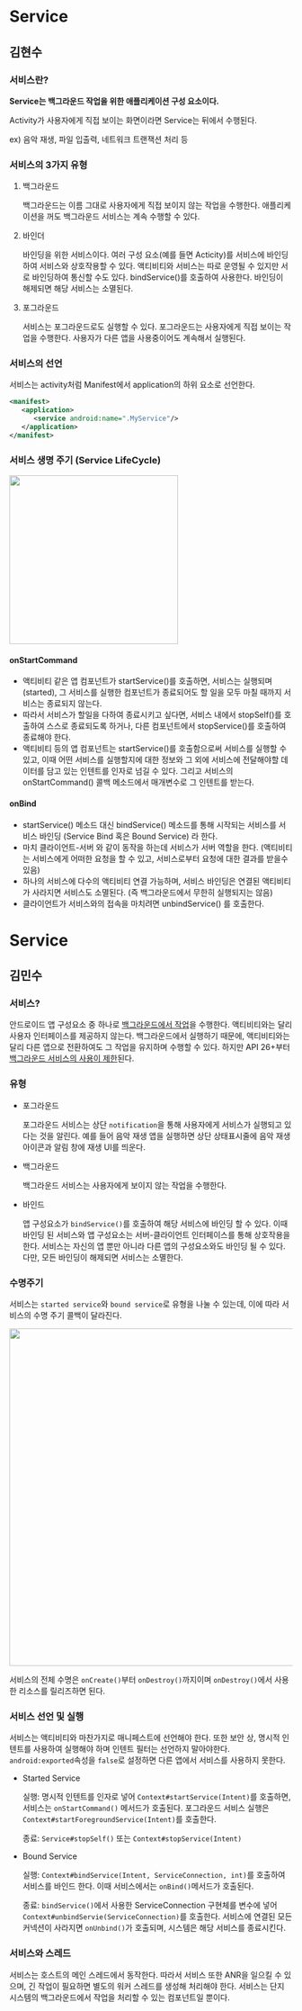 # Service

## 김현수

### 서비스란?

**Service는 백그라운드 작업을 위한 애플리케이션 구성 요소이다.**

Activity가 사용자에게 직접 보이는 화면이라면 Service는 뒤에서 수행된다.

ex) 음악 재생, 파일 입출력, 네트워크 트랜잭션 처리 등

### 서비스의 3가지 유형
 
1) 백그라운드

    백그라운드는 이름 그대로 사용자에게 직접 보이지 않는 작업을 수행한다.
    애플리케이션을 꺼도 백그라운드 서비스는 계속 수행할 수 있다.

2) 바인더

    바인딩을 위한 서비스이다.
    여러 구성 요소(예를 들면 Acticity)를 서비스에 바인딩하여 서비스와 상호작용할 수 있다.
    액티비티와 서비스는 따로 운영될 수 있지만 서로 바인딩하여 통신할 수도 있다.
    bindService()를 호출하여 사용한다.
    바인딩이 해제되면 해당 서비스는 소멸된다.

3) 포그라운드

    서비스는 포그라운드로도 실행할 수 있다.
    포그라운드는 사용자에게 직접 보이는 작업을 수행한다.
    사용자가 다른 앱을 사용중이어도 계속해서 실행된다.

### 서비스의 선언

서비스는 activity처럼 Manifest에서 application의 하위 요소로 선언한다.

```xml
<manifest>
   <application>
      <service android:name=".MyService"/>
   </application>
</manifest>
```

### 서비스 생명 주기 (Service LifeCycle)
 
<img src="https://img1.daumcdn.net/thumb/R1280x0/?scode=mtistory2&fname=https%3A%2F%2Fblog.kakaocdn.net%2Fdn%2FcsvOQo%2FbtqEmwgjKcm%2FGZLLDKs46ed0aVF09wGFv1%2Fimg.png" width="300px" />

#### onStartCommand
- 액티비티 같은 앱 컴포넌트가 startService()를 호출하면, 서비스는 실행되며(started), 그 서비스를 실행한 컴포넌트가 종료되어도 할 일을 모두 마칠 때까지 서비스는 종료되지 않는다. 
- 따라서 서비스가 할일을 다하여 종료시키고 싶다면, 서비스 내에서 stopSelf()를 호출하여 스스로 종료되도록 하거나, 다른 컴포넌트에서 stopService()를 호출하여 종료해야 한다.
- 액티비티 등의 앱 컴포넌트는 startService()를 호출함으로써 서비스를 실행할 수 있고, 이때 어떤 서비스를 실행할지에 대한 정보와 그 외에 서비스에 전달해야할 데이터를 담고 있는 인텐트를 인자로 넘길 수 있다. 그리고 서비스의 onStartCommand() 콜백 메소드에서 매개변수로 그 인텐트를 받는다.

#### onBind
- startService() 메소드 대신 bindService() 메소드를 통해 시작되는 서비스를 서비스 바인딩 (Service Bind 혹은 Bound Service) 라 한다.
- 마치 클라이언트-서버 와 같이 동작을 하는데 서비스가 서버 역할을 한다. 
	(액티비티는 서비스에게 어떠한 요청을 할 수 있고, 서비스로부터 요청에 대한 결과를 받을수 있음)
- 하나의 서비스에 다수의 액티비티 연결 가능하며, 서비스 바인딩은 연결된 액티비티가 사라지면 서비스도 소멸된다. (즉 백그라운드에서 무한히 실행되지는 않음)
- 클라이언트가 서비스와의 접속을 마치려면 unbindService() 를 호출한다.

# Service

## 김민수

### 서비스?

안드로이드 앱 구성요소 중 하나로 <u>백그라운드에서 작업</u>을 수행한다. 액티비티와는 달리 사용자 인터페이스를 제공하지 않는다. 백그라운드에서 실행하기 때문에, 액티비티와는 달리 다른 앱으로 전환하여도 그 작업을 유지하며 수행할 수 있다. 하지만 API 26+부터 <u>백그라운드 서비스의 사용이 제한</u>된다.

### 유형

- 포그라운드

  포그라운드 서비스는 상단 `notification`을 통해 사용자에게 서비스가 실행되고 있다는 것을 알린다. 예를 들어 음악 재생 앱을 실행하면 상단 상태표시줄에 음악 재생 아이콘과 알림 창에 재생 UI를 띄운다.

- 백그라운드

  백그라운드 서비스는 사용자에게 보이지 않는 작업을 수행한다.

- 바인드

  앱 구성요소가 `bindService()`를 호출하여 해당 서비스에 바인딩 할 수 있다. 이때 바인딩 된 서비스와 앱 구성요소는 서버-클라이언트 인터페이스를 통해 상호작용을 한다. 서비스는 자신의 앱 뿐만 아니라 다른 앱의 구성요소와도 바인딩 될 수 있다. 다만, 모든 바인딩이 해제되면 서비스는 소멸한다.

### 수명주기

서비스는 `started service`와 `bound service`로 유형을 나눌 수 있는데, 이에 따라 서비스의 수명 주기 콜백이 달라진다.

<img src="https://developer.android.com/images/service_lifecycle.png" width=600/>

서비스의 전체 수명은 `onCreate()`부터 `onDestroy()`까지이며 `onDestroy()`에서 사용한 리소스를 릴리즈하면 된다.

### 서비스 선언 및 실행

서비스는 액티비티와 마찬가지로 매니페스트에 선언해야 한다. 또한 보안 상, 명시적 인텐트를 사용하여 실행해야 하며 인텐트 필터는 선언하지 말아야한다. `android:exported`속성을 `false`로 설정하면 다른 앱에서 서비스를 사용하지 못한다.

- Started Service

  실행: 명시적 인텐트를 인자로 넣어 `Context#startService(Intent)`를 호출하면, 서비스는 `onStartCommand()` 메서드가 호출된다. 포그라운드 서비스 실행은 `Context#startForegroundService(Intent)`를 호출한다.

  종료: `Service#stopSelf()` 또는 `Context#stopService(Intent)`

- Bound Service

  실행: `Context#bindService(Intent, ServiceConnection, int)`를 호출하여 서비스를 바인드 한다. 이때 서비스에서는 `onBind()`메서드가 호출된다.

  종료: `bindService()`에서 사용한 ServiceConnection 구현체를 변수에 넣어 `Context#unbindServie(ServiceConnection)`를 호출한다.
  서비스에 연결된 모든 커넥션이 사라지면 `onUnbind()`가 호출되며, 시스템은 해당 서비스를 종료시킨다.

### 서비스와 스레드

서비스는 호스트의 메인 스레드에서 동작한다. 따라서 서비스 또한 ANR을 일으킬 수 있으며, 긴 작업이 필요하면 별도의 워커 스레드를 생성해 처리해야 한다. 서비스는 단지 시스템의 백그라운드에서 작업을 처리할 수 있는 컴포넌트일 뿐이다.
